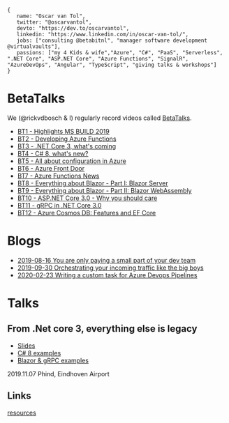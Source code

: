 ```
{
   name: "Oscar van Tol",
   twitter: "@oscarvantol",
   devto: "https://dev.to/oscarvantol",
   linkedin: "https://www.linkedin.com/in/oscar-van-tol/",
   jobs: ["consulting @betabitnl", "manager software development @virtualvaults"],
   passions: ["my 4 Kids & wife","Azure", "C#", "PaaS", "Serverless", ".NET Core", "ASP.NET Core", "Azure Functions", "SignalR", "AzureDevOps", "Angular", "TypeScript", "giving talks & workshops"]
}
```


# BetaTalks
We (@rickvdbosch & I) regularly record videos called [BetaTalks](https://www.youtube.com/playlist?list=PLCLCtgDNNiJR_LDx6RT8X50VrKAH3_49B).
* [BT1 - Highlights MS BUILD 2019](https://www.youtube.com/watch?v=PtLLxiPFi0Q)
* [BT2 - Developing Azure Functions](https://www.youtube.com/watch?v=Q3cS7955Fwg)
* [BT3 - .NET Core 3, what's coming](https://www.youtube.com/watch?v=aA-Rl6JlsEM) 
* [BT4 - C# 8, what's new?](https://www.youtube.com/watch?v=Ib1OSKzevV8)
* [BT5 - All about configuration in Azure](https://www.youtube.com/watch?v=MGncVTcgOpw)
* [BT6 - Azure Front Door](https://www.youtube.com/watch?v=dE002Gntj6Y)
* [BT7 - Azure Functions News](https://www.youtube.com/watch?v=OWbuWLBJNk4)
* [BT8 - Everything about Blazor - Part I: Blazor Server](https://www.youtube.com/watch?v=eBxDQ45q_ak)
* [BT9 - Everything about Blazor - Part II: Blazor WebAssembly](https://www.youtube.com/watch?v=Lh2Qb1oXQ1U)
* [BT10 - ASP.NET Core 3.0 - Why you should care](https://www.youtube.com/watch?v=egQfCWogPho)
* [BT11 - gRPC in .NET Core 3.0](https://www.youtube.com/watch?v=CC7LrklA0Nk)
* [BT12 - Azure Cosmos DB: Features and EF Core](https://www.youtube.com/watch?v=dAihkurRTDY)


# Blogs
- [2019-08-16 You are only paying a small part of your dev team](blog-payback-time)
- [2019-09-30 Orchestrating your incoming traffic like the big boys](blog-azure-front-door-service)
- [2020-02-23 Writing a custom task for Azure Devops Pipelines](blog-azure-piplines.md)
   

# Talks

## From .Net core 3, everything else is legacy
- [Slides](https://www.slideshare.net/rickvdbosch/from-net-core-3-all-the-rest-will-be-legacy)
- [C# 8 examples](https://github.com/oscarvantol/backtotheframework)
- [Blazor & gRPC examples](https://github.com/rickvdbosch/netcore3-examples)

2019.11.07 Phind, Eindhoven Airport

## Links
[resources](resources)
